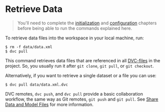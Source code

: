 # Retrieve Data

> You'll need to complete the [initialization](/doc/get-started/initialize) and
> [configuration](/doc/get-started/configure) chapters before being able to run
> the commands explained here.

To retrieve data files into the <abbr>workspace</abbr> in your local machine,
run:

```dvc
$ rm -f data/data.xml
$ dvc pull
```

This command retrieves data files that are referenced in all
[DVC-files](/doc/user-guide/dvc-file-format) in the <abbr>project</abbr>. So,
you usually run it after `git clone`, `git pull`, or `git checkout`.

Alternatively, if you want to retrieve a single dataset or a file you can use:

```dvc
$ dvc pull data/data.xml.dvc
```

DVC remotes, `dvc push`, and `dvc pull` provide a basic collaboration workflow,
the same way as Git remotes, `git push` and `git pull`. See
[Share Data and Model Files](/doc/use-cases/share-data-and-model-files) for more
information.
